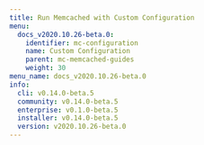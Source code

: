 ```yaml
---
title: Run Memcached with Custom Configuration
menu:
  docs_v2020.10.26-beta.0:
    identifier: mc-configuration
    name: Custom Configuration
    parent: mc-memcached-guides
    weight: 30
menu_name: docs_v2020.10.26-beta.0
info:
  cli: v0.14.0-beta.5
  community: v0.14.0-beta.5
  enterprise: v0.1.0-beta.5
  installer: v0.14.0-beta.5
  version: v2020.10.26-beta.0
---
```


